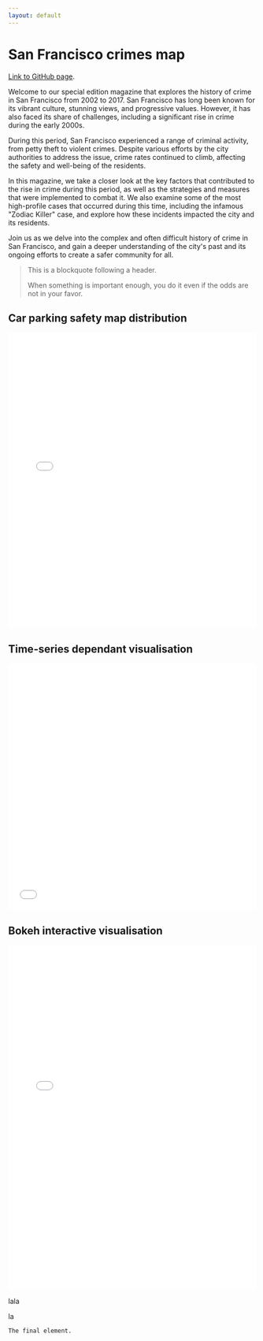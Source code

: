 ```yaml
---
layout: default
---
```


# San Francisco crimes map

[Link to GitHub page](https://kocation.github.io).

Welcome to our special edition magazine that explores the history of crime in San Francisco from 2002 to 2017. San Francisco has long been known for its vibrant culture, stunning views, and progressive values. However, it has also faced its share of challenges, including a significant rise in crime during the early 2000s.

During this period, San Francisco experienced a range of criminal activity, from petty theft to violent crimes. Despite various efforts by the city authorities to address the issue, crime rates continued to climb, affecting the safety and well-being of the residents.

In this magazine, we take a closer look at the key factors that contributed to the rise in crime during this period, as well as the strategies and measures that were implemented to combat it. We also examine some of the most high-profile cases that occurred during this time, including the infamous "Zodiac Killer" case, and explore how these incidents impacted the city and its residents.

Join us as we delve into the complex and often difficult history of crime in San Francisco, and gain a deeper understanding of the city's past and its ongoing efforts to create a safer community for all.


> This is a blockquote following a header.
>
> When something is important enough, you do it even if the odds are not in your favor.

## Car parking safety map distribution

<iframe src="SF_crime_map.html" height="600px" width="100%" style="border:none;"></iframe>



## Time-series dependant visualisation

<div style="text-align: center;">
<p align="center"><iframe src="Graphic.jpg" height="500px" width="100%" style="border:none;"></iframe></p>
</div>

## Bokeh interactive visualisation

<div style="text-align: center;">
<p align="center"><iframe src="Bokeh.html" height="700px" width="100%" style="border:none;"></iframe></p>
</div>

lala

la

```
The final element.
```
